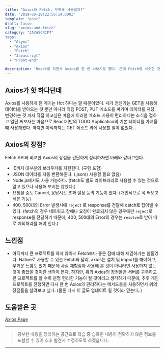 ```yaml
---
title: "Axios와 Fetch, 무엇을 사용할까?"
date: "2019-08-28T22:56:14.000Z"
template: "post"
draft: false
slug: "axios-and-fetch"
category: "JAVASCRIPT"
tags:
  - "Async"
  - "Axios"
  - "Fetch"
  - "Javascript"
  - "Front-end"

description: "React를 하면서 Axios를 한 번 써보기로 했다. 근데 Fetch랑 비슷한 것 같은데...."
---
```


## Axios가 핫 하다던데

Axios를 사용하게 된 계기는 Hot 하다는 말 때문이었다. 내가 언젠가는 GET을 사용해 데이터를 받아오는 것 뿐만 아니라 직접 POST, PUT 메소드를 써가며 데이터를 저장, 변경하는 것 까지 직접 하고싶은 마음에 이러한 메소드 사용이 편리하다는 소식을 접하고 일단 써보자는 마음으로 React기반의 TODO Application의 기본 데이터를 가져올 때 사용해봤다. 하지만 아직까지는 GET 메소드 외에 사용할 일이 없었다...

## Axios의 장점?

Fetch API와 비교한 Axios의 장점을 간단하게 정리하자면 아래와 같다고한다.
- IE까지 대부분의 브라우저를 지원한다. (구형 포함)
- JSON 데이터를 자동 변환해준다. (.json() 사용할 필요 없음)
- Node.js에서도 사용 가능하다. (fetch도 별도 라이브러리로 사용할 수 있는 것으로 알고 있으나 사용해 보지는 않았다.)
- 요청을 중도 Cancel, 응답시간 초과 설정 등의 기능이 있다. (개인적으로 꼭 써보고 싶은 기능)
- 400, 500대의 Error 발생시에 `reject` 로 response를 전달해 catch로 잡아낼 수 있다. (fetch의 경우 네트워크 장애나 요청이 완료되지 않은 경우에만 `reject`로 response를 전달하기 때문에, 400, 500대의 Error의 경우는 `resolve`로 받아 따로 예외처리를 해야 한다.)

## 느낀점
- 아직까지 큰 프로젝트를 하지 않아서 Fetch보다 좋은 점에 대해 체감하기는 힘들었다. Native로 사용할 수 있는 Fetch와 달리, axios는 설치 및 import를 해야하고, 무거운 느낌도 있기 때문에 사실 체험삼아 사용해 본 것이 아니라면 사용하지 않는 것이 좋았을 것이란 생각이 든다. 하지만, 위의 Axios의 장점들은 서버를 구축하고 큰 프로젝트를 할 수록 분명 편리한 기능이 될 것이라고 생각하기 때문에, 추후 개인 프로젝트를 진행하면 다시 한 번 Axios의 편리하다는 메서드들을 사용하면서 위의 장점들을 살려보고 싶다. (물론 다시 이 글도 업데이트 될 것이라 믿는다..)

## 도움받은 곳
[Axios Page](https://github.com/axios/axios)  

___

> 공부한 내용을 정리하는 공간으로 학습 중 습득한 내용이 정확하지 않은 정보를 포함할 수 있어 추후 발견시 수정하도록 하겠습니다.

---